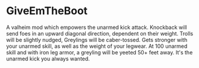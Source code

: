 # GiveEmTheBoot

A valheim mod which empowers the unarmed kick attack. Knockback will send foes in an upward diagonal direction, dependent on their weight. Trolls will be slightly nudged, Greylings will be caber-tossed. Gets stronger with your unarmed skill, as well as the weight of your legwear. At 100 unarmed skill and with iron leg armor, a greyling will be yeeted 50+ feet away. It's the unarmed kick you always wanted.
